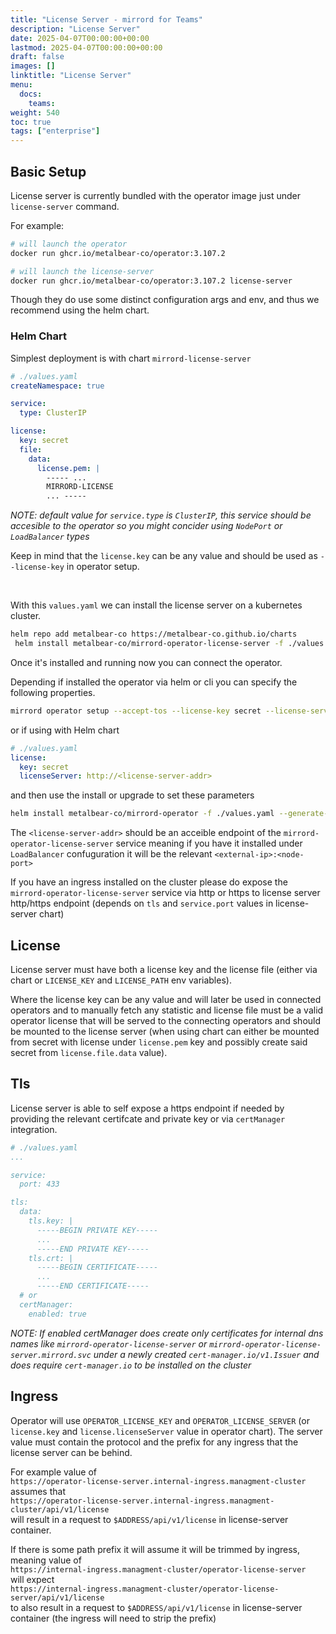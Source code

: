 ```yaml
---
title: "License Server - mirrord for Teams"
description: "License Server"
date: 2025-04-07T00:00:00+00:00
lastmod: 2025-04-07T00:00:00+00:00
draft: false
images: []
linktitle: "License Server"
menu:
  docs:
    teams:
weight: 540
toc: true
tags: ["enterprise"]
---
```


## Basic Setup

License server is currently bundled with the operator image just under `license-server` command.

For example:
```bash
# will launch the operator
docker run ghcr.io/metalbear-co/operator:3.107.2
```

```bash
# will launch the license-server
docker run ghcr.io/metalbear-co/operator:3.107.2 license-server
``` 

Though they do use some distinct configuration args and env, and thus we recommend using the helm chart.


### Helm Chart

Simplest deployment is with chart `mirrord-license-server`
```yaml
# ./values.yaml
createNamespace: true

service:
  type: ClusterIP

license:
  key: secret
  file:
    data:
      license.pem: |
        ----- ... 
        MIRRORD-LICENSE 
        ... -----
```
*NOTE: default value for `service.type` is `ClusterIP`, this service should be accesible to the operator so you might concider using `NodePort` or `LoadBalancer` types*

Keep in mind that the `license.key` can be any value and should be used as `--license-key` in operator setup.

<br />

With this `values.yaml` we can install the license server on a kubernetes cluster.

```bash
helm repo add metalbear-co https://metalbear-co.github.io/charts
 helm install metalbear-co/mirrord-operator-license-server -f ./values.yaml --generate-name
```

Once it's installed and running now you can connect the operator.

Depending if installed the operator via helm or cli you can specify the following properties.

```bash
mirrord operator setup --accept-tos --license-key secret --license-server http://<license-server-addr> | kubectl apply -f -
```

or if using with Helm chart
```yaml
# ./values.yaml
license:
  key: secret
  licenseServer: http://<license-server-addr>
```
and then use the install or upgrade to set these parameters
```bash
helm install metalbear-co/mirrord-operator -f ./values.yaml --generate-name
```

The `<license-server-addr>` should be an acceible endpoint of the `mirrord-operator-license-server` service meaning if you have it installed under `LoadBalancer` confuguration it will be the relevant `<external-ip>:<node-port>`

If you have an ingress installed on the cluster please do expose the `mirrord-operator-license-server` service via http or https to license server http/https endpoint (depends on `tls` and `service.port` values in license-server chart)

## License

License server must have both a license key and the license file (either via chart or `LICENSE_KEY` and `LICENSE_PATH` env variables).

Where the license key can be any value and will later be used in connected operators and to manually fetch any statistic and license file must be a valid operator license that will be served to the connecting operators and should be mounted to the license server (when using chart can either be mounted from secret with license under `license.pem` key and possibly create said secret from `license.file.data` value).

## Tls

License server is able to self expose a https endpoint if needed by providing the relevant certifcate and private key or via `certManager` integration.

```yaml
# ./values.yaml
...

service:
  port: 433

tls:
  data:
    tls.key: |
      -----BEGIN PRIVATE KEY-----
      ...
      -----END PRIVATE KEY-----
    tls.crt: |
      -----BEGIN CERTIFICATE-----
      ...
      -----END CERTIFICATE-----
  # or
  certManager:
    enabled: true
```

*NOTE: If enabled certManager does create only certificates for internal dns names like `mirrord-operator-license-server` or `mirrord-operator-license-server.mirrord.svc` under a newly created `cert-manager.io/v1.Issuer` and does require `cert-manager.io` to be installed on the cluster*

## Ingress

Operator will use `OPERATOR_LICENSE_KEY` and `OPERATOR_LICENSE_SERVER` (or `license.key` and `license.licenseServer` value in operator chart). The server value must contain the protocol and the prefix for any ingress that the license server can be behind.

For example value of<br/>
`https://operator-license-server.internal-ingress.managment-cluster`<br/>
assumes that<br/>
`https://operator-license-server.internal-ingress.managment-cluster/api/v1/license`<br/>
will result in a request to `$ADDRESS/api/v1/license` in license-server container.

If there is some path prefix it will assume it will be trimmed by ingress, meaning value of<br/>
`https://internal-ingress.managment-cluster/operator-license-server`<br/>
will expect<br/>
`https://internal-ingress.managment-cluster/operator-license-server/api/v1/license`<br/>
to also result in a request to `$ADDRESS/api/v1/license` in license-server container (the ingress will need to strip the prefix)
